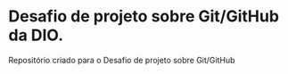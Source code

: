 # Desafio de projeto sobre Git/GitHub da DIO.
Repositório criado para o Desafio de projeto sobre Git/GitHub


